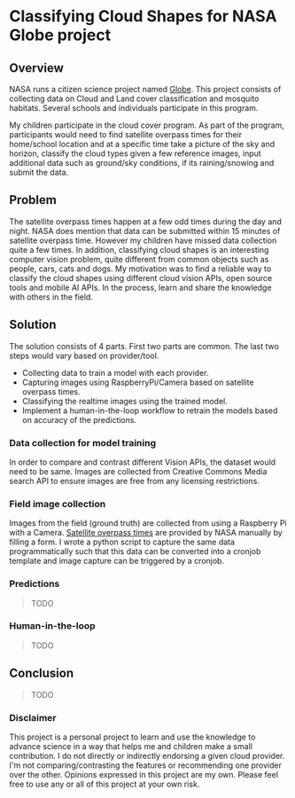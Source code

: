 # Classifying Cloud Shapes for NASA Globe project

## Overview

NASA runs a citizen science project named [Globe](https://www.globe.gov). This project consists of collecting data on Cloud and Land cover classification and mosquito habitats. Several schools and individuals participate in this program.

My children participate in the cloud cover program. As part of the program, participants would need to find satellite overpass times for their home/school location and at a specific time take a picture of the sky and horizon, classify the cloud types given a few reference images, input additional data such as ground/sky conditions, if its raining/snowing and submit the data.

## Problem

The satellite overpass times happen at a few odd times during the day and night. NASA does mention that data can be submitted within 15 minutes of satellite overpass time. However my children have missed data collection quite a few times. In addition, classifying cloud shapes is an interesting computer vision problem, quite different from common objects such as people, cars, cats and dogs. My motivation was to find a reliable way to classify the cloud shapes using different cloud vision APIs, open source tools and mobile AI APIs. In the process, learn and share the knowledge with others in the field.

## Solution

The solution consists of 4 parts. First two parts are common. The last two steps would vary based on provider/tool.

- Collecting data to train a model with each provider.
- Capturing images using RaspberryPi/Camera based on satellite overpass times.
- Classifying the realtime images using the trained model.
- Implement a human-in-the-loop workflow to retrain the models based on accuracy of the predictions.  

### Data collection for model training

In order to compare and contrast different Vision APIs, the dataset would need to be same. Images are collected from Creative Commons Media search API to ensure images are free from any licensing restrictions. 

### Field image collection

Images from the field (ground truth) are collected from using a Raspberry Pi with a Camera. [Satellite overpass times](https://scool.larc.nasa.gov/GLOBE/globe_overpass-en.html) are provided by NASA manually by filling a form. I wrote a python script to capture the same data programmatically such that this data can be converted into a cronjob template and image capture can be triggered by a cronjob.

### Predictions
> TODO

### Human-in-the-loop
> TODO

## Conclusion
>TODO

### Disclaimer

This project is a personal project to learn and use the knowledge to advance science in a way that helps me and children make a small contribution. I do not directly or indirectly endorsing a given cloud provider. I'm not comparing/contrasting the features or recommending one provider over the other. Opinions expressed in this project are my own. Please feel free to use any or all of this project at your own risk.
 
